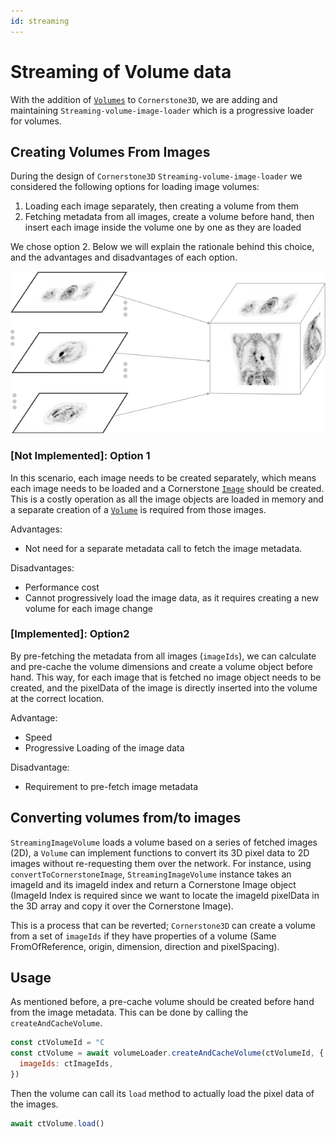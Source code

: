 ```yaml
---
id: streaming
---
```


# Streaming of Volume data

With the addition of [`Volumes`](../cornerstone-core/volumes.md) to `Cornerstone3D`, we are adding and maintaining `Streaming-volume-image-loader`
which is a progressive loader for volumes.


## Creating Volumes From Images

During the design of `Cornerstone3D` `Streaming-volume-image-loader` we considered the following options for loading image volumes:

1. Loading each image separately, then creating a volume from them
2. Fetching metadata from all images, create a volume before hand, then insert each image inside the volume one by one as they are loaded

We chose option 2. Below we will explain the rationale behind this choice, and the advantages and disadvantages of each option.

<div style={{textAlign: 'center'}}>

![](../../assets/volume-building.png)
</div>


### [Not Implemented]: Option 1

In this scenario, each image needs to be created separately, which means each image needs to be loaded and a
Cornerstone [`Image`](../cornerstone-core/images.md) should be created. This is a costly operation as all the image
objects are loaded in memory and a separate creation of a [`Volume`](../cornerstone-core/volumes.md) is required from
those images.

Advantages:
- Not need for a separate metadata call to fetch the image metadata.

Disadvantages:
- Performance cost
- Cannot progressively load the image data, as it requires creating a new volume for each image change

### [Implemented]: Option2

By pre-fetching the metadata from all images (`imageIds`), we can calculate and pre-cache
the volume dimensions and create a volume object before hand. This way, for each image that is fetched
no image object needs to be created, and the pixelData of the image is directly inserted into the volume
at the correct location.

Advantage:
- Speed
- Progressive Loading of the image data


Disadvantage:
- Requirement to pre-fetch image metadata


## Converting volumes from/to images
`StreamingImageVolume` loads a volume based on a series of fetched images (2D), a `Volume` can implement functions to convert its 3D pixel data to 2D images without re-requesting them over the network. For instance, using `convertToCornerstoneImage`, `StreamingImageVolume` instance takes an imageId and its imageId index and return a Cornerstone Image object (ImageId Index is required since we want to locate the imageId pixelData in the 3D array and copy it over the Cornerstone Image).

This is a process that can be reverted; `Cornerstone3D` can create a volume from a set of `imageIds` if they have properties of a volume (Same FromOfReference, origin, dimension, direction and pixelSpacing).

## Usage
As mentioned before, a pre-cache volume should be created before hand from the image metadata. This can be
done by calling the `createAndCacheVolume`.

```js
const ctVolumeId = "C
const ctVolume = await volumeLoader.createAndCacheVolume(ctVolumeId, {
  imageIds: ctImageIds,
})
```
Then the volume can call its `load` method to actually load the pixel data of the images.

```js
await ctVolume.load()
```
